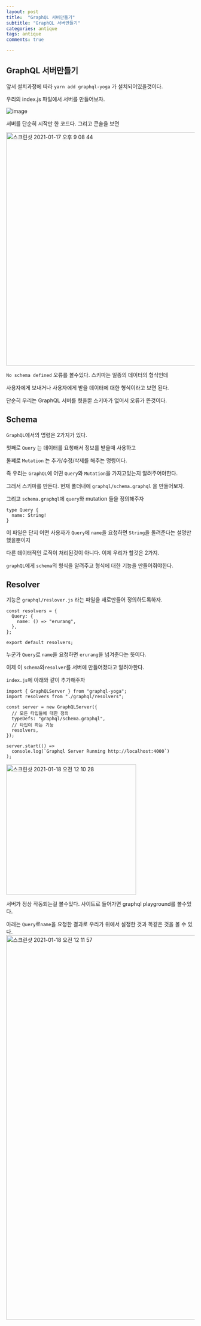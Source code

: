 ```yaml
---
layout: post
title:  "GraphQL 서버만들기"
subtitle: "GraphQL 서버만들기"
categories: antique
tags: antique
comments: true

---
```


## GraphQL 서버만들기

앞서 설치과정에 따라 `yarn add graphql-yoga` 가 설치되어있을것이다.

우리의 index.js 파일에서 서버를 만들어보자.

![image](https://user-images.githubusercontent.com/56789064/104839984-01382800-5908-11eb-9a9a-f29f00d45b6e.png)

서버를 단순히 시작만 한 코드다. 그리고 콘솔을 보면

<img width="622" alt="스크린샷 2021-01-17 오후 9 08 44" src="https://user-images.githubusercontent.com/56789064/104840021-317fc680-5908-11eb-8fee-d81072efecc0.png">

`No schema defined` 오류를 볼수있다. 스키마는 일종의 데이터의 형식인데

사용자에게 보내거나 사용자에게 받을 데이터에 대한 형식이라고 보면 된다.

단순히 우리는 GraphQL 서버를 켯을뿐 스키마가 없어서 오류가 뜬것이다.

## Schema

`GraphQL`에서의 명령은 2가지가 있다.

첫째로 `Query` 는 데이터를 요청해서 정보를 받을때 사용하고

둘쨰로 `Mutation` 는 추가/수정/삭제를 해주는 명령어다.

즉 우리는 `GraphQL`에 어떤 `Query`와 `Mutation`을 가지고있는지 알려주어야한다.

그래서 스키마를 만든다. 현재 폴더내에 `graphql/schema.graphql` 을 만들어보자.

그리고 `schema.graphql`에 `query`와 mutation 들을 정의해주자

```
type Query {
  name: String!
}
```

이 파일은 단지 어떤 사용자가 `Query`에 `name`을 요청하면 `String`을 돌려준다는 설명만 했을뿐이지

다른 데이터적인 로직이 처리된것이 아니다. 이제 우리가 할것은 2가지.

`graphQL`에게 `schema`의 형식을 알려주고 형식에 대한 기능을 만들어줘야한다.

## Resolver
기능은 `graphql/reslover.js` 라는 파일을 새로만들어 정의하도록하자.

```
const resolvers = {
  Query: {
    name: () => "erurang",
  },
};

export default resolvers;
```

누군가 `Query`로 `name`을 요청하면 `erurang`을 넘겨준다는 뜻이다.

이제 이 `schema`와`resolver`를 서버에 만들어졌다고 알려야한다.

`index.js`에 아래와 같이 추가해주자

```
import { GraphQLServer } from "graphql-yoga";
import resolvers from "./graphql/resolvers";

const server = new GraphQLServer({
  // 모든 타입들에 대한 정의
  typeDefs: "graphql/schema.graphql",
  // 타입이 하는 기능
  resolvers,
});

server.start(() =>
  console.log(`Graphql Server Running http://localhost:4000`)
);
```

<img width="347" alt="스크린샷 2021-01-18 오전 12 10 28" src="https://user-images.githubusercontent.com/56789064/104847129-94ca2280-5921-11eb-88a1-aeb8067186db.png">

서버가 정상 작동되는걸 볼수있다. 사이트로 들어가면 graphql playground를 볼수있다.

아래는 `Query`로`name`을 요청한 결과로 우리가 위에서 설정한 것과 똑같은 것을 볼 수 있다.
<img width="1025" alt="스크린샷 2021-01-18 오전 12 11 57" src="https://user-images.githubusercontent.com/56789064/104847155-c93dde80-5921-11eb-9096-9ed49145c86c.png">